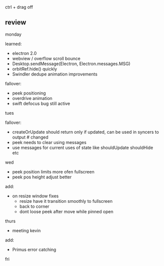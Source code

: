 ctrl + drag off

## review

monday

learned:

* electron 2.0
* webview / overflow scroll bounce
* Desktop.sendMessage(Electron, Electron.messages.MSG)
* orbitRef.hide() quickly
* Swindler dedupe animation improvements

fallover:

* peek positioning
* overdrive animation
* swift defocus bug still active

tues

fallover:

* createOrUpdate should return only if updated, can be used in syncers to output # changed
* peek needs to clear using messages
* use messages for current uses of state like shouldUpdate shouldHide etc

wed

* peek position limits more ofen fullscreen
* peek pos height adjust better

add:

* on resize window fixes
  * resize have it transition smoothly to fullscreen
  * back to corner
  * dont loose peek after move while pinned open

thurs

* meeting kevin

add:

* Primus error catching

fri
